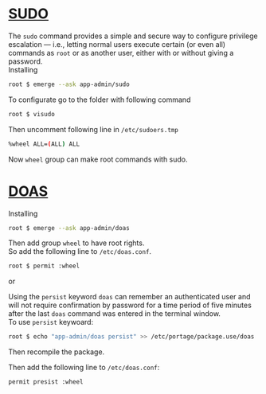 # [SUDO](https://wiki.gentoo.org/wiki/Sudo)
The `sudo` command provides a simple and secure way to configure privilege escalation — i.e., letting normal users execute certain (or even all) commands as `root` or as another user, either with or without giving a password.  
Installing
```bash
root $ emerge --ask app-admin/sudo
```
To configurate go to the folder with following command
```bash
root $ visudo
```
Then uncomment following line in `/etc/sudoers.tmp`
```bash
%wheel ALL=(ALL) ALL
```
Now `wheel` group can make root commands with sudo.  
# [DOAS](https://wiki.gentoo.org/wiki/Doas)
Installing
```bash
root $ emerge --ask app-admin/doas
```
Then add group `wheel` to have root rights.  
So add the following line to `/etc/doas.conf`.
```bash
root $ permit :wheel
```
or  


Using the `persist` keyword `doas` can remember an authenticated user and will not require confirmation by password for a time period of five minutes after the last `doas` command was entered in the terminal window.  
To use `persist` keywoard:
```bash 
root $ echo "app-admin/doas persist" >> /etc/portage/package.use/doas
```
Then recompile the package.  

Then add the following line to `/etc/doas.conf`: 
```bash
permit presist :wheel
```
